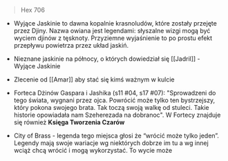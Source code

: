 
> Hex 706

* Wyjące Jaskinie to dawna kopalnie krasnoludów, które zostały przejęte przez Djiny. Nazwa owiana jest legendami: słyszalne wizgi mogą być wyciem djinów z tęsknoty. Przyziemne wyjaśnienie to po prostu efekt przepływu powietrza przez układ jaskiń.  

* Nieznane jaskinie na północy, o których dowiedział się [[Jadril]] - Wyjące Jaskinie
* Zlecenie od [[Amar]] aby stać się kimś ważnym w kulcie

* Forteca Dżinów Gaspara i Jashika (s11 #04, s17 #07): "Sprowadzeni do tego świata, wygnani przez ojca. Powrócić może tylko ten bystrzejszy, który pokona swojego brata. Tak toczą swoją walkę od stuleci. Takie historie opowiadała nam Szeherezada na dobranoc". W Fortecy znajduje się również **Księga Tworzenia Czarów**
* City of Brass - legenda tego miejsca głosi że “wrócić może tylko jeden”. Legendy mają swoje wariacje wg niektórych dobrze im tu a wg innej wciąż chcą wrócić i mogą wykorzystać. To wycie może 